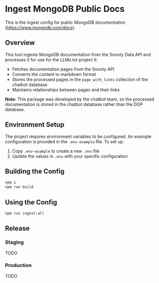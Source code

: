 # Ingest MongoDB Public Docs

This is the ingest config for public MongoDB documentation (https://www.mongodb.com/docs).

## Overview

This tool ingests MongoDB documentation from the Snooty Data API and processes it for use for the LLMs.txt project It:

- Fetches documentation pages from the Snooty API
- Converts the content to markdown format
- Stores the processed pages in the `page_with_links` collection of the chatbot database
- Maintains relationships between pages and their links

**Note**: This package was developed by the chatbot team, so the processed documentation is stored in the chatbot database rather than the DOP database.

## Environment Setup

The project requires environment variables to be configured. An example configuration is provided in the `.env-example` file. To set up:

1. Copy `.env-example` to create a new `.env` file
2. Update the values in `.env` with your specific configuration



## Building the Config

```sh
npm i
npm run build
```

## Using the Config

```sh
npm run ingest:all
```

## Release

### Staging

TODO

### Production 

TODO